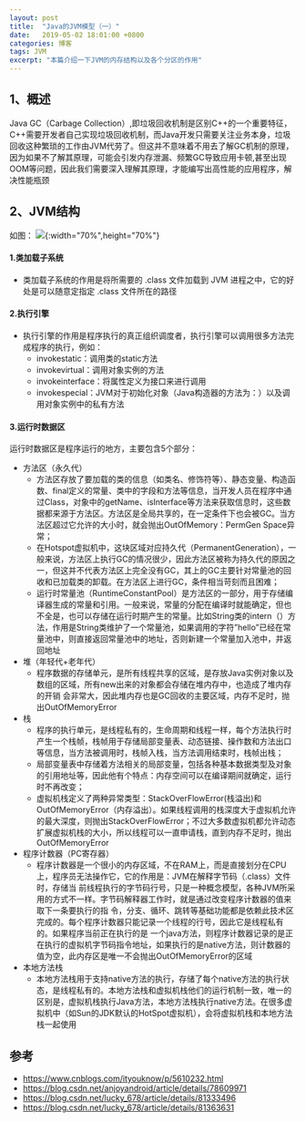 ```yaml
---
layout: post
title:  "Java的JVM模型（一）"
date:   2019-05-02 18:01:00 +0800
categories: 博客
tags: JVM
excerpt: "本篇介绍一下JVM的内存结构以及各个分区的作用"
---
```


## 1、概述  
Java GC（Carbage Collection）,即垃圾回收机制是区别C++的一个重要特征，C++需要开发者自己实现垃圾回收机制，而Java开发只需要关注业务本身，垃圾回收这种繁琐的工作由JVM代劳了。但这并不意味着不用去了解GC机制的原理，因为如果不了解其原理，可能会引发内存泄漏、频繁GC导致应用卡顿,甚至出现OOM等问题，因此我们需要深入理解其原理，才能编写出高性能的应用程序，解决性能瓶颈

## 2、JVM结构  
如图：
![]({{site.url}}/assets/20190502_01/0.png){:width="70%",height="70%"}

#### 1.类加载子系统
   + 类加载子系统的作用是将所需要的 .class 文件加载到 JVM 进程之中，它的好处是可以随意定指定 .class 文件所在的路径  

#### 2.执行引擎  
   + 执行引擎的作用是程序执行的真正组织调度者，执行引擎可以调用很多方法完成程序的执行，例如：
      + invokestatic：调用类的static方法 
      + invokevirtual：调用对象实例的方法 
      + invokeinterface：将属性定义为接口来进行调用 
      + invokespecial：JVM对于初始化对象（Java构造器的方法为：）以及调用对象实例中的私有方法

#### 3.运行时数据区
运行时数据区是程序运行的地方，主要包含5个部分：
   + 方法区（永久代）  
      + 方法区存放了要加载的类的信息（如类名、修饰符等）、静态变量、构造函数、final定义的常量、类中的字段和方法等信息，当开发人员在程序中通过Class，对象中的getName、isInterface等方法来获取信息时，这些数据都来源于方法区。方法区是全局共享的，在一定条件下也会被GC。当方法区超过它允许的大小时，就会抛出OutOfMemory：PermGen Space异常；
	  + 在Hotspot虚拟机中，这块区域对应持久代（PermanentGeneration），一般来说，方法区上执行GC的情况很少，因此方法区被称为持久代的原因之 一，但这并不代表方法区上完全没有GC，其上的GC主要针对常量池的回收和已加载类的卸载。在方法区上进行GC，条件相当苛刻而且困难；
	  + 运行时常量池（RuntimeConstantPool）是方法区的一部分，用于存储编译器生成的常量和引用。一般来说，常量的分配在编译时就能确定，但也不全是，也可以存储在运行时期产生的常量。比如String类的intern（）方法，作用是String类维护了一个常量池，如果调用的字符”hello”已经在常量池中，则直接返回常量池中的地址，否则新建一个常量加入池中，并返回地址
   + 堆（年轻代+老年代）  
      + 程序数据的存储单元，是所有线程共享的区域，是存放Java实例对象以及数组的区域，所有new出来的对象都会存储在堆内存中，也造成了堆内存的开销
	  会非常大，因此堆内存也是GC回收的主要区域，内存不足时，抛出OutOfMemoryError
   + 栈  
	  + 程序的执行单元，是线程私有的，生命周期和线程一样，每个方法执行时产生一个栈帧，栈帧用于存储局部变量表、动态链接、操作数和方法出口等信息，当方法被调用时，栈帧入栈，当方法调用结束时，栈帧出栈；
	  + 局部变量表中存储着方法相关的局部变量，包括各种基本数据类型及对象的引用地址等，因此他有个特点：内存空间可以在编译期间就确定，运行时不再改变；
	  + 虚拟机栈定义了两种异常类型：StackOverFlowError(栈溢出)和OutOfMemoryError（内存溢出）。如果线程调用的栈深度大于虚拟机允许的最大深度，则抛出StackOverFlowError；不过大多数虚拟机都允许动态扩展虚拟机栈的大小，所以线程可以一直申请栈，直到内存不足时，抛出OutOfMemoryError
   + 程序计数器（PC寄存器）
      + 程序计数器是一个很小的内存区域，不在RAM上，而是直接划分在CPU上，程序员无法操作它，它的作用是：JVM在解释字节码（.class）文件时，存储当
      前线程执行的字节码行号，只是一种概念模型，各种JVM所采用的方式不一样。字节码解释器工作时，就是通过改变程序计数器的值来取下一条要执行的指
      令，分支、循环、跳转等基础功能都是依赖此技术区完成的。每个程序计数器只能记录一个线程的行号，因此它是线程私有的。如果程序当前正在执行的是
      一个java方法，则程序计数器记录的是正在执行的虚拟机字节码指令地址，如果执行的是native方法，则计数器的值为空，此内存区是唯一不会抛出OutOfMemoryError的区域
   + 本地方法栈
      + 本地方法栈用于支持native方法的执行，存储了每个native方法的执行状态，是线程私有的。本地方法栈和虚拟机栈他们的运行机制一致，唯一的区别是，虚拟机栈执行Java方法，本地方法栈执行native方法。在很多虚拟机中（如Sun的JDK默认的HotSpot虚拟机），会将虚拟机栈和本地方法栈一起使用

## 参考
+ https://www.cnblogs.com/ityouknow/p/5610232.html
+ https://blog.csdn.net/anjoyandroid/article/details/78609971
+ https://blog.csdn.net/lucky_678/article/details/81333496
+ https://blog.csdn.net/lucky_678/article/details/81363631